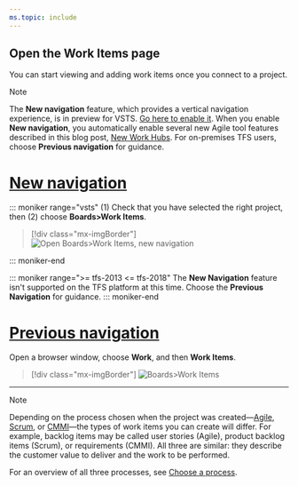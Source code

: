 ```yaml
---
ms.topic: include
---
```


## Open the Work Items page
You can start viewing and adding work items once you connect to a project. 

<a id="browser" /> 

> [!NOTE]
> The **New navigation** feature, which provides a vertical navigation experience, is in preview for VSTS. [Go here to enable it](../../project/navigation/preview-features.md). When you enable **New navigation**, you automatically enable several new Agile tool features described in this blog post, [New Work Hubs](https://blogs.msdn.microsoft.com/devops/2018/06/22/new-work-hubs/). For on-premises TFS users, choose **Previous navigation** for guidance. 

# [New navigation](#tab/new-nav)
::: moniker range="vsts"
(1) Check that you have selected the right project, then (2) choose **Boards>Work Items**. 

> [!div class="mx-imgBorder"]  
> ![Open Boards>Work Items, new navigation](/vsts/boards/work-items/_img/view-add/open-work-items-agile.png)

::: moniker-end

::: moniker range=">= tfs-2013 <= tfs-2018"
The **New Navigation** feature isn't supported on the TFS platform at this time. Choose the **Previous Navigation** for guidance.
::: moniker-end

# [Previous navigation](#tab/previous-nav)

Open a browser window, choose **Work**, and then **Work Items**. 

> [!div class="mx-imgBorder"]
![Boards>Work Items ](/vsts/boards/work-items/_img/view-add/work-items-hub.png)

---

> [!NOTE]    
> Depending on the process chosen when the project was created&mdash;[Agile](/vsts/boards/work-items/guidance/agile-process-workflow), [Scrum](/vsts/boards/work-items/guidance/scrum-process-workflow), or [CMMI](/vsts/boards/work-items/guidance/cmmi-process-workflow)&mdash;the types of work items you can create will differ. For example, backlog items may be called user stories (Agile), product backlog items (Scrum), or requirements (CMMI). All three are similar: they describe the customer value to deliver and the work to be performed.
>
> For an overview of all three processes, see [Choose a process](/vsts/boards/work-items/guidance/choose-process). 


